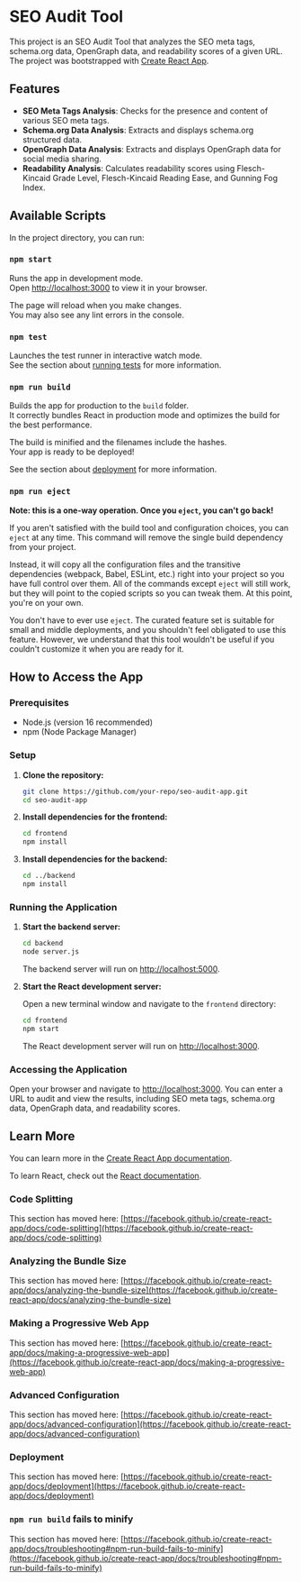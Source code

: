 # SEO Audit Tool

This project is an SEO Audit Tool that analyzes the SEO meta tags, schema.org data, OpenGraph data, and readability scores of a given URL. The project was bootstrapped with [Create React App](https://github.com/facebook/create-react-app).

## Features

- **SEO Meta Tags Analysis**: Checks for the presence and content of various SEO meta tags.
- **Schema.org Data Analysis**: Extracts and displays schema.org structured data.
- **OpenGraph Data Analysis**: Extracts and displays OpenGraph data for social media sharing.
- **Readability Analysis**: Calculates readability scores using Flesch-Kincaid Grade Level, Flesch-Kincaid Reading Ease, and Gunning Fog Index.

## Available Scripts

In the project directory, you can run:

### `npm start`

Runs the app in development mode.\
Open [http://localhost:3000](http://localhost:3000) to view it in your browser.

The page will reload when you make changes.\
You may also see any lint errors in the console.

### `npm test`

Launches the test runner in interactive watch mode.\
See the section about [running tests](https://facebook.github.io/create-react-app/docs/running-tests) for more information.

### `npm run build`

Builds the app for production to the `build` folder.\
It correctly bundles React in production mode and optimizes the build for the best performance.

The build is minified and the filenames include the hashes.\
Your app is ready to be deployed!

See the section about [deployment](https://facebook.github.io/create-react-app/docs/deployment) for more information.

### `npm run eject`

**Note: this is a one-way operation. Once you `eject`, you can't go back!**

If you aren't satisfied with the build tool and configuration choices, you can `eject` at any time. This command will remove the single build dependency from your project.

Instead, it will copy all the configuration files and the transitive dependencies (webpack, Babel, ESLint, etc.) right into your project so you have full control over them. All of the commands except `eject` will still work, but they will point to the copied scripts so you can tweak them. At this point, you're on your own.

You don't have to ever use `eject`. The curated feature set is suitable for small and middle deployments, and you shouldn't feel obligated to use this feature. However, we understand that this tool wouldn't be useful if you couldn't customize it when you are ready for it.

## How to Access the App

### Prerequisites

- Node.js (version 16 recommended)
- npm (Node Package Manager)

### Setup

1. **Clone the repository:**

   ```bash
   git clone https://github.com/your-repo/seo-audit-app.git
   cd seo-audit-app
   ```

2. **Install dependencies for the frontend:**

   ```bash
   cd frontend
   npm install
   ```

3. **Install dependencies for the backend:**

   ```bash
   cd ../backend
   npm install
   ```

### Running the Application

1. **Start the backend server:**

   ```bash
   cd backend
   node server.js
   ```

   The backend server will run on [http://localhost:5000](http://localhost:5000).

2. **Start the React development server:**

   Open a new terminal window and navigate to the `frontend` directory:

   ```bash
   cd frontend
   npm start
   ```

   The React development server will run on [http://localhost:3000](http://localhost:3000).

### Accessing the Application

Open your browser and navigate to [http://localhost:3000](http://localhost:3000). You can enter a URL to audit and view the results, including SEO meta tags, schema.org data, OpenGraph data, and readability scores.

## Learn More

You can learn more in the [Create React App documentation](https://facebook.github.io/create-react-app/docs/getting-started).

To learn React, check out the [React documentation](https://reactjs.org/).

### Code Splitting

This section has moved here: [https://facebook.github.io/create-react-app/docs/code-splitting](https://facebook.github.io/create-react-app/docs/code-splitting)

### Analyzing the Bundle Size

This section has moved here: [https://facebook.github.io/create-react-app/docs/analyzing-the-bundle-size](https://facebook.github.io/create-react-app/docs/analyzing-the-bundle-size)

### Making a Progressive Web App

This section has moved here: [https://facebook.github.io/create-react-app/docs/making-a-progressive-web-app](https://facebook.github.io/create-react-app/docs/making-a-progressive-web-app)

### Advanced Configuration

This section has moved here: [https://facebook.github.io/create-react-app/docs/advanced-configuration](https://facebook.github.io/create-react-app/docs/advanced-configuration)

### Deployment

This section has moved here: [https://facebook.github.io/create-react-app/docs/deployment](https://facebook.github.io/create-react-app/docs/deployment)

### `npm run build` fails to minify

This section has moved here: [https://facebook.github.io/create-react-app/docs/troubleshooting#npm-run-build-fails-to-minify](https://facebook.github.io/create-react-app/docs/troubleshooting#npm-run-build-fails-to-minify)